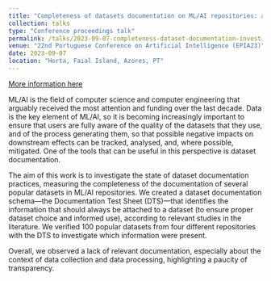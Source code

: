 ```yaml
---
title: "Completeness of datasets documentation on ML/AI repositories: an empirical investigation"
collection: talks
type: "Conference proceedings talk"
permalink: /talks/2023-09-07-completeness-dataset-documentation-investigation
venue: "22nd Portuguese Conference on Artificial Intelligence (EPIA23)"
date: 2023-09-07
location: "Horta, Faial Island, Azores, PT"
---
```


[More information here](https://epia2023.inesctec.pt/?page_id=1782)

ML/AI is the field of computer science and computer engineering that arguably received the most attention and funding over the last decade. Data is the key element of ML/AI, so it is becoming increasingly important to ensure that users are fully aware of the quality of the datasets that they use, and of the process generating them, so that possible negative impacts on downstream effects can be tracked, analysed, and, where possible, mitigated. One of the tools that can be useful in this perspective is dataset documentation. 

The aim of this work is to investigate the state of dataset documentation practices, measuring the completeness of the documentation of several popular datasets in ML/AI repositories. We created a dataset documentation schema—the Documentation Test Sheet (DTS)—that identifies the information that should always be attached to a dataset (to ensure proper dataset choice and informed use), according to relevant studies in the literature. We verified 100 popular datasets from four different repositories with the DTS to investigate which information were present.  

Overall, we observed a lack of relevant documentation, especially about the context of data collection and data processing, highlighting a paucity of transparency. 
